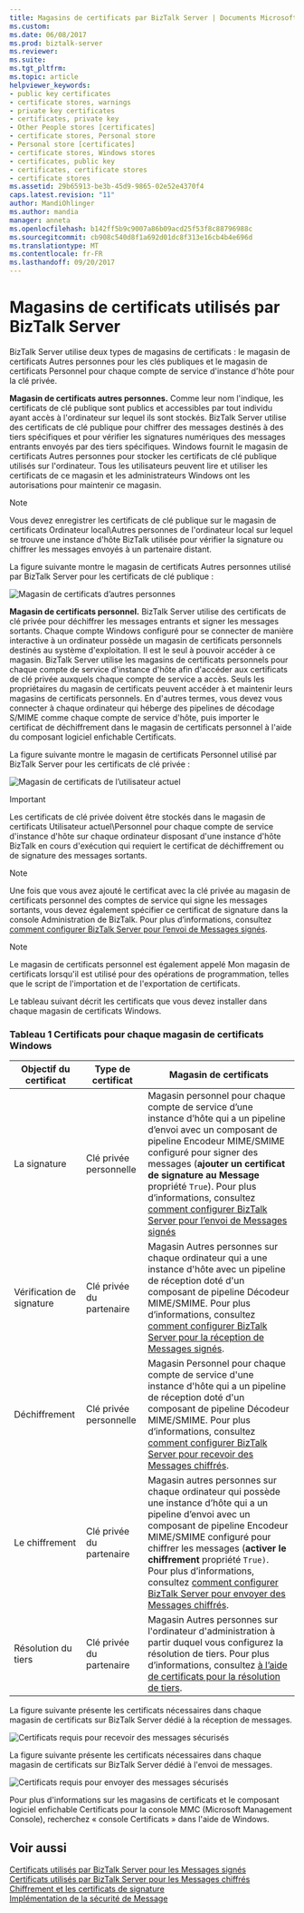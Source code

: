 ```yaml
---
title: Magasins de certificats par BizTalk Server | Documents Microsoft
ms.custom: 
ms.date: 06/08/2017
ms.prod: biztalk-server
ms.reviewer: 
ms.suite: 
ms.tgt_pltfrm: 
ms.topic: article
helpviewer_keywords:
- public key certificates
- certificate stores, warnings
- private key certificates
- certificates, private key
- Other People stores [certificates]
- certificate stores, Personal store
- Personal store [certificates]
- certificate stores, Windows stores
- certificates, public key
- certificates, certificate stores
- certificate stores
ms.assetid: 29b65913-be3b-45d9-9865-02e52e4370f4
caps.latest.revision: "11"
author: MandiOhlinger
ms.author: mandia
manager: anneta
ms.openlocfilehash: b142ff5b9c9007a86b09acd25f53f8c88796988c
ms.sourcegitcommit: cb908c540d8f1a692d01dc8f313e16cb4b4e696d
ms.translationtype: MT
ms.contentlocale: fr-FR
ms.lasthandoff: 09/20/2017
---
```

# <a name="certificate-stores-that-biztalk-server-uses"></a>Magasins de certificats utilisés par BizTalk Server
BizTalk Server utilise deux types de magasins de certificats : le magasin de certificats Autres personnes pour les clés publiques et le magasin de certificats Personnel pour chaque compte de service d'instance d'hôte pour la clé privée.  
  
 **Magasin de certificats autres personnes.** Comme leur nom l'indique, les certificats de clé publique sont publics et accessibles par tout individu ayant accès à l'ordinateur sur lequel ils sont stockés. BizTalk Server utilise des certificats de clé publique pour chiffrer des messages destinés à des tiers spécifiques et pour vérifier les signatures numériques des messages entrants envoyés par des tiers spécifiques. Windows fournit le magasin de certificats Autres personnes pour stocker les certificats de clé publique utilisés sur l'ordinateur. Tous les utilisateurs peuvent lire et utiliser les certificats de ce magasin et les administrateurs Windows ont les autorisations pour maintenir ce magasin.  
  
> [!NOTE]
>  Vous devez enregistrer les certificats de clé publique sur le magasin de certificats Ordinateur local\Autres personnes de l'ordinateur local sur lequel se trouve une instance d'hôte BizTalk utilisée pour vérifier la signature ou chiffrer les messages envoyés à un partenaire distant.  
  
 La figure suivante montre le magasin de certificats Autres personnes utilisé par BizTalk Server pour les certificats de clé publique :  
  
 ![Magasin de certificats d’autres personnes](../core/media/bpi-sp-msgsec-otherpeoplecertstore.gif "BPI_SP_MSGSEC_OTHERPEOPLECERTSTORE")  
  
 **Magasin de certificats personnel.** BizTalk Server utilise des certificats de clé privée pour déchiffrer les messages entrants et signer les messages sortants. Chaque compte Windows configuré pour se connecter de manière interactive à un ordinateur possède un magasin de certificats personnels destinés au système d'exploitation. Il est le seul à pouvoir accéder à ce magasin. BizTalk Server utilise les magasins de certificats personnels pour chaque compte de service d'instance d'hôte afin d'accéder aux certificats de clé privée auxquels chaque compte de service a accès. Seuls les propriétaires du magasin de certificats peuvent accéder à et maintenir leurs magasins de certificats personnels. En d'autres termes, vous devez vous connecter à chaque ordinateur qui héberge des pipelines de décodage S/MIME comme chaque compte de service d'hôte, puis importer le certificat de déchiffrement dans le magasin de certificats personnel à l'aide du composant logiciel enfichable Certificats.  
  
 La figure suivante montre le magasin de certificats Personnel utilisé par BizTalk Server pour les certificats de clé privée :  
  
 ![Magasin de certificats de l’utilisateur actuel](../core/media/bpi-sp-msgsec-mystore.gif "BPI_SP_MSGSEC_MYSTORE")  
  
> [!IMPORTANT]
>  Les certificats de clé privée doivent être stockés dans le magasin de certificats Utilisateur actuel\Personnel pour chaque compte de service d'instance d'hôte sur chaque ordinateur disposant d'une instance d'hôte BizTalk en cours d'exécution qui requiert le certificat de déchiffrement ou de signature des messages sortants.  
  
> [!NOTE]
>  Une fois que vous avez ajouté le certificat avec la clé privée au magasin de certificats personnel des comptes de service qui signe les messages sortants, vous devez également spécifier ce certificat de signature dans la console Administration de BizTalk. Pour plus d’informations, consultez [comment configurer BizTalk Server pour l’envoi de Messages signés](../core/how-to-configure-biztalk-server-for-sending-signed-messages.md).  
  
> [!NOTE]
>  Le magasin de certificats personnel est également appelé Mon magasin de certificats lorsqu'il est utilisé pour des opérations de programmation, telles que le script de l'importation et de l'exportation de certificats.  
  
 Le tableau suivant décrit les certificats que vous devez installer dans chaque magasin de certificats Windows.  
  
### <a name="table-1-certificates-for-each-windows-certificate-store"></a>Tableau 1 Certificats pour chaque magasin de certificats Windows  
  
|**Objectif du certificat**|**Type de certificat**|**Magasin de certificats**|  
|-----------------------------|--------------------------|---------------------------|  
|La signature|Clé privée personnelle|Magasin personnel pour chaque compte de service d’une instance d’hôte qui a un pipeline d’envoi avec un composant de pipeline Encodeur MIME/SMIME configuré pour signer des messages (**ajouter un certificat de signature au Message** propriété `True`). Pour plus d’informations, consultez [comment configurer BizTalk Server pour l’envoi de Messages signés](../core/how-to-configure-biztalk-server-for-sending-signed-messages.md)|  
|Vérification de signature|Clé privée du partenaire|Magasin Autres personnes sur chaque ordinateur qui a une instance d'hôte avec un pipeline de réception doté d'un composant de pipeline Décodeur MIME/SMIME. Pour plus d’informations, consultez [comment configurer BizTalk Server pour la réception de Messages signés](../core/how-to-configure-biztalk-server-for-receiving-signed-messages.md).|  
|Déchiffrement|Clé privée personnelle|Magasin Personnel pour chaque compte de service d'une instance d'hôte qui a un pipeline de réception doté d'un composant de pipeline Décodeur MIME/SMIME. Pour plus d’informations, consultez [comment configurer BizTalk Server pour recevoir des Messages chiffrés](../core/how-to-configure-biztalk-server-for-receiving-encrypted-messages.md).|  
|Le chiffrement|Clé privée du partenaire|Magasin autres personnes sur chaque ordinateur qui possède une instance d’hôte qui a un pipeline d’envoi avec un composant de pipeline Encodeur MIME/SMIME configuré pour chiffrer les messages (**activer le chiffrement** propriété `True)`. Pour plus d’informations, consultez [comment configurer BizTalk Server pour envoyer des Messages chiffrés](../core/how-to-configure-biztalk-server-for-sending-encrypted-messages.md).|  
|Résolution du tiers|Clé privée du partenaire|Magasin Autres personnes sur l'ordinateur d'administration à partir duquel vous configurez la résolution de tiers. Pour plus d’informations, consultez [à l’aide de certificats pour la résolution de tiers](../core/using-certificates-for-party-resolution.md).|  
  
 La figure suivante présente les certificats nécessaires dans chaque magasin de certificats sur BizTalk Server dédié à la réception de messages.  
  
 ![Certificats requis pour recevoir des messages sécurisés](../core/media/bpi-sp-msgsec-certmgmt-certstores-receive.gif "BPI_SP_MSGSEC_CertMgmt_CertStores_Receive")  
  
 La figure suivante présente les certificats nécessaires dans chaque magasin de certificats sur BizTalk Server dédié à l'envoi de messages.  
  
 ![Certificats requis pour envoyer des messages sécurisés](../core/media/bpi-sp-msgsec-certmgmt-certstores-send.gif "BPI_SP_MSGSEC_CertMgmt_CertStores_Send")  
  
 Pour plus d'informations sur les magasins de certificats et le composant logiciel enfichable Certificats pour la console MMC (Microsoft Management Console), recherchez « console Certificats » dans l'aide de Windows.  
  
## <a name="see-also"></a>Voir aussi  
 [Certificats utilisés par BizTalk Server pour les Messages signés](../core/certificates-that-biztalk-server-uses-for-signed-messages.md)   
 [Certificats utilisés par BizTalk Server pour les Messages chiffrés](../core/certificates-that-biztalk-server-uses-for-encrypted-messages.md)   
 [Chiffrement et les certificats de signature](../core/encryption-and-signing-certificates.md)   
 [Implémentation de la sécurité de Message](../core/implementing-message-security.md)